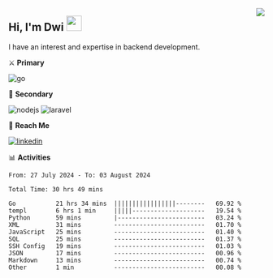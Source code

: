 [<img src="https://komarev.com/ghpvc/?username=masred&color=green&style=flat-square&label=Profile+Views" align="right">](github.com/masred)

## Hi, I'm Dwi <img src="https://raw.githubusercontent.com/MartinHeinz/MartinHeinz/master/wave.gif" width="30px">

I have an interest and expertise in backend development.

⚔️ **Primary**

![go](https://img.shields.io/badge/---?logo=go&label=Golang&style=social)

🔪 **Secondary**

![nodejs](https://img.shields.io/badge/---?logo=node.js&label=Node.js&style=social&logoColor=green)
![laravel](https://img.shields.io/badge/---?logo=laravel&label=Laravel&style=social)

🔗 **Reach Me**

[![linkedin](https://img.shields.io/badge/---?logo=linkedin&label=LinkedIn&style=social)](https://linkedin.com/in/dwifitriyanto)

📊 **Activities**

<!--START_SECTION:waka-->

```all_time
From: 27 July 2024 - To: 03 August 2024

Total Time: 30 hrs 49 mins

Go           21 hrs 34 mins  |||||||||||||||||--------   69.92 %
templ        6 hrs 1 min     |||||--------------------   19.54 %
Python       59 mins         |------------------------   03.24 %
XML          31 mins         -------------------------   01.70 %
JavaScript   25 mins         -------------------------   01.40 %
SQL          25 mins         -------------------------   01.37 %
SSH Config   19 mins         -------------------------   01.03 %
JSON         17 mins         -------------------------   00.96 %
Markdown     13 mins         -------------------------   00.74 %
Other        1 min           -------------------------   00.08 %
```

<!--END_SECTION:waka-->
